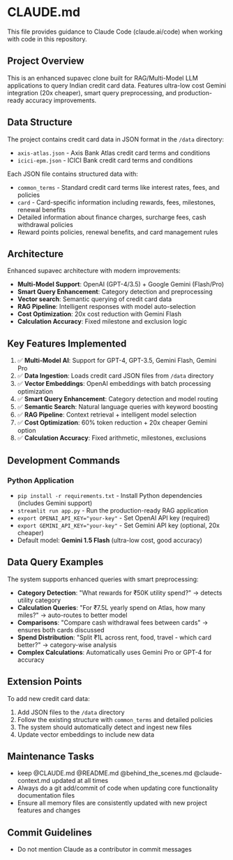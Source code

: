 # CLAUDE.md

This file provides guidance to Claude Code (claude.ai/code) when working with code in this repository.

## Project Overview

This is an enhanced supavec clone built for RAG/Multi-Model LLM applications to query Indian credit card data. Features ultra-low cost Gemini integration (20x cheaper), smart query preprocessing, and production-ready accuracy improvements.

## Data Structure

The project contains credit card data in JSON format in the `/data` directory:
- `axis-atlas.json` - Axis Bank Atlas credit card terms and conditions
- `icici-epm.json` - ICICI Bank credit card terms and conditions

Each JSON file contains structured data with:
- `common_terms` - Standard credit card terms like interest rates, fees, and policies
- `card` - Card-specific information including rewards, fees, milestones, renewal benefits
- Detailed information about finance charges, surcharge fees, cash withdrawal policies
- Reward points policies, renewal benefits, and card management rules

## Architecture

Enhanced supavec architecture with modern improvements:
- **Multi-Model Support**: OpenAI (GPT-4/3.5) + Google Gemini (Flash/Pro)
- **Smart Query Enhancement**: Category detection and preprocessing
- **Vector search**: Semantic querying of credit card data
- **RAG Pipeline**: Intelligent responses with model auto-selection
- **Cost Optimization**: 20x cost reduction with Gemini Flash
- **Calculation Accuracy**: Fixed milestone and exclusion logic

## Key Features Implemented

1. ✅ **Multi-Model AI**: Support for GPT-4, GPT-3.5, Gemini Flash, Gemini Pro
2. ✅ **Data Ingestion**: Loads credit card JSON files from `/data` directory
3. ✅ **Vector Embeddings**: OpenAI embeddings with batch processing optimization
4. ✅ **Smart Query Enhancement**: Category detection and model routing
5. ✅ **Semantic Search**: Natural language queries with keyword boosting
6. ✅ **RAG Pipeline**: Context retrieval + intelligent model selection
7. ✅ **Cost Optimization**: 60% token reduction + 20x cheaper Gemini option
8. ✅ **Calculation Accuracy**: Fixed arithmetic, milestones, exclusions

## Development Commands

### Python Application
- `pip install -r requirements.txt` - Install Python dependencies (includes Gemini support)
- `streamlit run app.py` - Run the production-ready RAG application
- `export OPENAI_API_KEY="your-key"` - Set OpenAI API key (required)
- `export GEMINI_API_KEY="your-key"` - Set Gemini API key (optional, 20x cheaper)
- Default model: **Gemini 1.5 Flash** (ultra-low cost, good accuracy)

## Data Query Examples

The system supports enhanced queries with smart preprocessing:
- **Category Detection**: "What rewards for ₹50K utility spend?" → detects utility category
- **Calculation Queries**: "For ₹7.5L yearly spend on Atlas, how many miles?" → auto-routes to better model
- **Comparisons**: "Compare cash withdrawal fees between cards" → ensures both cards discussed
- **Spend Distribution**: "Split ₹1L across rent, food, travel - which card better?" → category-wise analysis
- **Complex Calculations**: Automatically uses Gemini Pro or GPT-4 for accuracy

## Extension Points

To add new credit card data:
1. Add JSON files to the `/data` directory
2. Follow the existing structure with `common_terms` and detailed policies
3. The system should automatically detect and ingest new files
4. Update vector embeddings to include new data

## Maintenance Tasks

- keep @CLAUDE.md @README.md @behind_the_scenes.md @claude-context.md updated at all times
- Always do a git add/commit of code when updating core functionality documentation files
- Ensure all memory files are consistently updated with new project features and changes

## Commit Guidelines

- Do not mention Claude as a contributor in commit messages